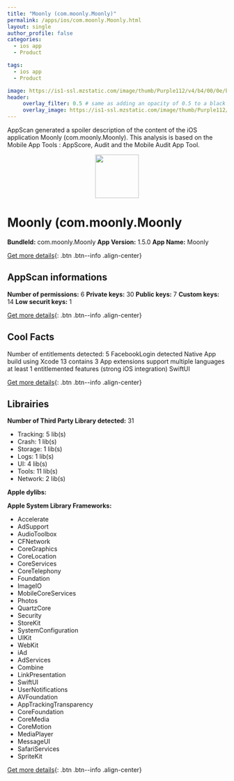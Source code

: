 ```yaml
---
title: "Moonly (com.moonly.Moonly)"
permalink: /apps/ios/com.moonly.Moonly.html
layout: single
author_profile: false
categories: 
  - ios app 
  - Product 

tags: 
  - ios app 
  - Product 

image: https://is1-ssl.mzstatic.com/image/thumb/Purple112/v4/b4/00/0e/b4000e48-5a55-3430-eda7-340bdcaa6902/AppIcon-1x_U007emarketing-0-5-0-85-220.png/512x512bb.jpg
header: 
     overlay_filter: 0.5 # same as adding an opacity of 0.5 to a black background
     overlay_image: https://is1-ssl.mzstatic.com/image/thumb/Purple112/v4/b4/00/0e/b4000e48-5a55-3430-eda7-340bdcaa6902/AppIcon-1x_U007emarketing-0-5-0-85-220.png/512x512bb.jpg
---
```

AppScan generated a spoiler description of the content of the iOS application Moonly (com.moonly.Moonly). This analysis is based on the Mobile App Tools : AppScore, Audit and the Mobile Audit App Tool.

  
  
<div style="text-align: center;"><img src="https://is1-ssl.mzstatic.com/image/thumb/Purple112/v4/b4/00/0e/b4000e48-5a55-3430-eda7-340bdcaa6902/AppIcon-1x_U007emarketing-0-5-0-85-220.png/512x512bb.jpg" width="100" height="100"></div>  
  
# Moonly (com.moonly.Moonly

**BundleId:** com.moonly.Moonly
**App Version:** 1.5.0
**App Name:** Moonly


[Get more details](/pricing.html){: .btn .btn--info .align-center}  
  
## AppScan informations 

**Number of permissions:** 6
**Private keys:** 30
**Public keys:** 7
**Custom keys:** 14
**Low securit keys:** 1
  
[Get more details](/pricing.html){: .btn .btn--info .align-center}

## Cool Facts

Number of entitlements detected: 5
FacebookLogin detected
Native App
build using Xcode 13
contains 3 App extensions
support multiple languages
at least 1 entitlemented features (strong iOS integration)
SwiftUI
  
[Get more details](/pricing.html){: .btn .btn--info .align-center}

## Librairies 
**Number of Third Party Library detected:** 31
- Tracking: 5 lib(s)
- Crash: 1 lib(s)
- Storage: 1 lib(s)
- Logs: 1 lib(s)
- UI: 4 lib(s)
- Tools: 11 lib(s)
- Network: 2 lib(s)

**Apple dylibs:**


**Apple System Library Frameworks:**
- Accelerate
- AdSupport
- AudioToolbox
- CFNetwork
- CoreGraphics
- CoreLocation
- CoreServices
- CoreTelephony
- Foundation
- ImageIO
- MobileCoreServices
- Photos
- QuartzCore
- Security
- StoreKit
- SystemConfiguration
- UIKit
- WebKit
- iAd
- AdServices
- Combine
- LinkPresentation
- SwiftUI
- UserNotifications
- AVFoundation
- AppTrackingTransparency
- CoreFoundation
- CoreMedia
- CoreMotion
- MediaPlayer
- MessageUI
- SafariServices
- SpriteKit


  
[Get more details](/pricing.html){: .btn .btn--info .align-center}

